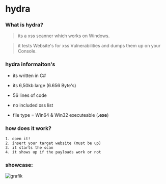 # hydra

### What is hydra?
> its a xss scanner which works on Windows.

> it tests Website's for xss Vulnerabilities and dumps them up on your Console.


### hydra informaiton's

+ its written in C#

+ its 6,50kb large (6.656 Byte's)

+ 56 lines of code

+ no included xss list

+ file type = Win64 & Win32 executeable (**.exe**)


### how does it work?
```
1. open it!
2. insert your target website (must be up)
3. it starts the scan
4. it shows up if the payloads work or not
```
### showcase:

![grafik](https://user-images.githubusercontent.com/89786570/209467052-5f774fc6-7167-4995-b307-615f68671920.png)

